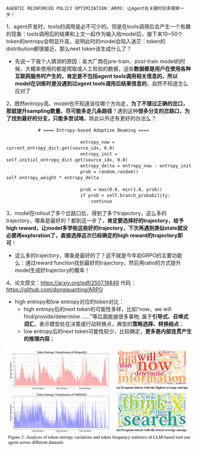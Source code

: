     AGENTIC REINFORCED POLICY OPTIMIZATION：ARPO: 让Agent在关键时刻多探索一步！

1、agent开发时，tools的调用是必不可少的。但是在tools调用后会产生一个有趣的现象：tools调用后的结果和上文一起作为输入给model后，接下来10~50个token的entropy会明显升高，说明此时的model会陷入迷茫：token的distribution都很接近，那么next token该生成什么了？

* 先说一下我个人猜测的原因：各大厂商在pre-train、post-train model的时候，大概率使用的都是爬取或人工校验的数据，这些**数据都是用户在使用各种互联网服务时产生的，肯定是不包括agent tools调用相关信息的，所以model在训练时是没遇到过agent tools调用后结果信息的**，自然不知道怎么应对了

2、既然entropy高、model也不知道该往哪个方向走，**为了不错过正确的岔口，那就提升sampling数量、尽可能多走几条路径**？遇到这种**很多分支的岔路口，为了找到最好的分支，只能多尝试咯**，除此以外还有更好的办法么？

```
			# ==== Entropy-based Adaptive Beaming ====
                          
                            entropy_now = current_entropy_dict.get(source_idx, 0.0)
                            entropy_init = self.initial_entropy_dict.get(source_idx, 0.0)
                            entropy_delta = entropy_now - entropy_init
                            prob = random.random() - self.entropy_weight * entropy_delta
                  
                            prob = max(0.0, min(1.0, prob))
                            if prob > self.branch_probability: 
                                continue
```

3、model在rollout了多个岔路口后，得到了多个trajectory，这么多的trajectory，哪条是最好的？都到这一步了，**肯定要选择好的trajectory，给予high reward，让model多学些这些好的trajectory，下次再遇到类似state就没必要再exploration了，直接选择这次已经确定的high reward的trajectory即可**！

* 这么多的trajectory，哪条是最好的了？这不就是今年初GRPO的主要功能么：通过reward function找到最好的trajectory，然后用ratio的方式提升model生成好trajectory的概率！

4、论文原文：https://arxiv.org/pdf/2507.19849     代码： https://github.com/dongguanting/ARPO

* high entropy和low entropy对应的token对比：
  * high entropy后的next token的可能性多样，比如“now，we will find/provide/determine ......”等后面能接很多事物, 属于**引导式、召唤式词汇**，表示模型处在决策或行动转换点，典型的**策略选择、转换结点**；
  * low entropy后的next token可能性较少，比较确定，**更多是内部连贯产生的推理内容**；

![1756005592657](image/reame/1756005592657.png)
